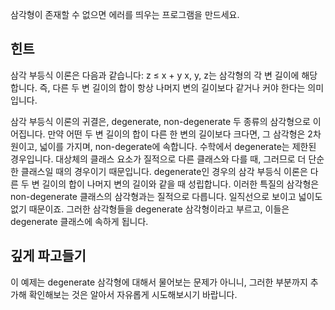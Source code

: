 삼각형이 존재할 수 없으면 에러를 띄우는 프로그램을 만드세요.

## 힌트

삼각 부등식 이론은 다음과 같습니다:
z ≤ x + y
x, y, z는 삼각형의 각 변 길이에 해당합니다. 즉, 다른 두 변 길이의 합이 항상 나머지 변의 길이보다 같거나 커야 한다는 의미입니다.

삼각 부등식 이론의 귀결은, degenerate, non-degenerate 두 종류의 삼각형으로 이어집니다. 만약 어떤 두 변 길이의 합이 다른 한 변의 길이보다 크다면, 그 삼각형은 2차원이고, 넓이를 가지며, non-degerate에 속합니다. 수학에서 degenerate는 제한된 경우입니다. 대상체의 클래스 요소가 질적으로 다른 클래스와 다를 때, 그러므로 더 단순한 클래스일 때의 경우이기 때문입니다. degenerate인 경우의 삼각 부등식 이론은 다른 두 변 길이의 합이 나머지 변의 길이와 같을 때 성립합니다. 이러한 특질의 삼각형은 non-degenerate 클래스의 삼각형과는 질적으로 다릅니다. 일직선으로 보이고 넓이도 없기 때문이죠. 그러한 삼각형들을 degenerate 삼각형이라고 부르고, 이들은 degenerate 클래스에 속하게 됩니다.

## 깊게 파고들기

이 예제는 degenerate 삼각형에 대해서 물어보는 문제가 아니니, 그러한 부분까지 추가해 확인해보는 것은 알아서 자유롭게 시도해보시기 바랍니다. 
